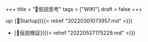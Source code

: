 +++
title = "📝仮説思考"
tags = ["WIKI"]
draft = false
+++

up: [📂Startup]({{< relref "20220301073957.md" >}})

-   [📝仮説検証]({{< relref "20220527175229.md" >}})
